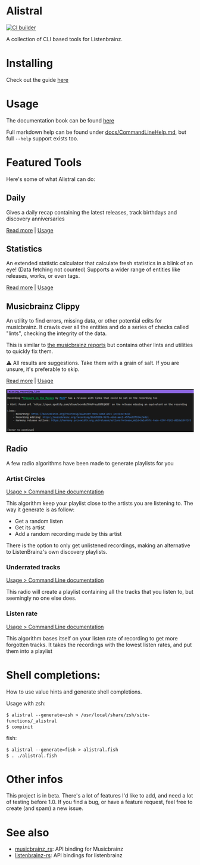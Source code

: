 # Alistral

[![CI builder](https://github.com/RustyNova016/alistral/actions/workflows/rust.yml/badge.svg)](https://github.com/RustyNova016/alistral/actions/workflows/rust.yml)

A collection of CLI based tools for Listenbrainz.

# Installing

Check out the guide [here](https://rustynova016.github.io/Alistral/installing.html)

# Usage

The documentation book can be found [here](https://rustynova016.github.io/Alistral/)

Full markdown help can be found under [docs/CommandLineHelp.md](https://rustynova016.github.io/Alistral/CommandLineHelp.html), but full `--help` support exists too. 

# Featured Tools

Here's some of what Alistral can do:

## Daily

Gives a daily recap containing the latest releases, track birthdays and discovery anniversaries

[Read more](https://rustynova016.github.io/Alistral/daily.html) | [Usage](https://rustynova016.github.io/Alistral/CommandLineHelp.html#alistral-daily)

## Statistics

An extended statistic calculator that calculate fresh statistics in a blink
of an eye! (Data fetching not counted)
Supports a wider range of entities like releases, works, or even tags. 

[Read more](https://rustynova016.github.io/Alistral/stats/stats.html) | [Usage](https://rustynova016.github.io/Alistral/CommandLineHelp.html#alistral-stats)

## Musicbrainz Clippy

An utility to find errors, missing data, or other potential edits for musicbrainz.
It crawls over all the entities and do a series of checks called "lints", checking the integrity of the data.

This is similar to [the musicbrainz reports](https://musicbrainz.org/reports) but contains other lints and utilities to quickly fix them.

⚠️ All results are suggestions. Take them with a grain of salt. If you are unsure, it's preferable to skip.

[Read more](https://rustynova016.github.io/Alistral/clippy/clippy.html) | [Usage](https://rustynova016.github.io/Alistral/CommandLineHelp.html#alistral-musicbrainz-clippy)

![Preview of the tool](docs/book/src/clippy/clippy.png)

## Radio

A few radio algorithms have been made to generate playlists for you

### Artist Circles

[Usage > Command Line documentation](https://rustynova016.github.io/Alistral/CommandLineHelp.html#alistral-radio-circles)

This algorithm keep your playlist close to the artists you are listening to. The way it generate is as follow:

- Get a random listen
- Get its artist
- Add a random recording made by this artist

There is the option to only get unlistened recordings, making an alternative to ListenBrainz's own discovery playlists.

### Underrated tracks

[Usage > Command Line documentation](https://rustynova016.github.io/Alistral/CommandLineHelp.html#alistral-radio-underrated)

This radio will create a playlist containing all the tracks that you listen to, but seemingly no one else does. 

### Listen rate

[Usage > Command Line documentation](https://rustynova016.github.io/Alistral/CommandLineHelp.html#alistral-radio-rate)

This algorithm bases itself on your listen rate of recording to get more forgotten tracks. It takes the recordings with the lowest listen rates, and put them into a playlist


# Shell completions:

How to use value hints and generate shell completions.

Usage with zsh:
```console
$ alistral --generate=zsh > /usr/local/share/zsh/site-functions/_alistral
$ compinit
```
fish:
```console
$ alistral --generate=fish > alistral.fish
$ . ./alistral.fish
```

# Other infos

This project is in beta. There's a lot of features I'd like to add, and need a lot of testing before 1.0. If you find a bug, or have a feature request, feel free to create (and spam) a new issue.

# See also
- [musicbrainz_rs](https://github.com/RustyNova016/musicbrainz_rs): API binding for Musicbrainz
- [listenbrainz-rs](https://github.com/InputUsername/listenbrainz-rs): API bindings for listenbrainz
